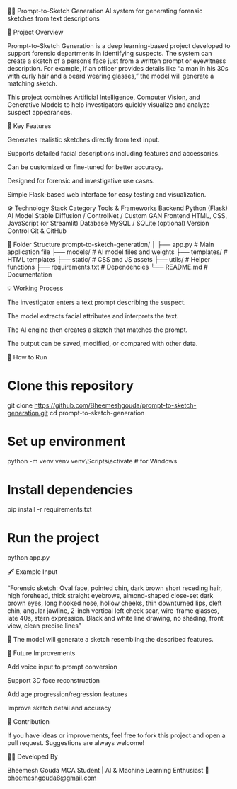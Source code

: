 🕵️‍♂️ Prompt-to-Sketch Generation
AI system for generating forensic sketches from text descriptions


🧠 Project Overview

Prompt-to-Sketch Generation is a deep learning-based project developed to support forensic departments in identifying suspects.
The system can create a sketch of a person’s face just from a written prompt or eyewitness description.
For example, if an officer provides details like “a man in his 30s with curly hair and a beard wearing glasses,” the model will generate a matching sketch.

This project combines Artificial Intelligence, Computer Vision, and Generative Models to help investigators quickly visualize and analyze suspect appearances.


🚀 Key Features

Generates realistic sketches directly from text input.

Supports detailed facial descriptions including features and accessories.

Can be customized or fine-tuned for better accuracy.

Designed for forensic and investigative use cases.

Simple Flask-based web interface for easy testing and visualization.


⚙️ Technology Stack
Category	Tools & Frameworks
Backend	Python (Flask)
AI Model	Stable Diffusion / ControlNet / Custom GAN
Frontend	HTML, CSS, JavaScript (or Streamlit)
Database	MySQL / SQLite (optional)
Version Control	Git & GitHub


🧩 Folder Structure
prompt-to-sketch-generation/
│
├── app.py                 # Main application file
├── models/                # AI model files and weights
├── templates/             # HTML templates
├── static/                # CSS and JS assets
├── utils/                 # Helper functions
├── requirements.txt       # Dependencies
└── README.md              # Documentation



💡 Working Process

The investigator enters a text prompt describing the suspect.

The model extracts facial attributes and interprets the text.

The AI engine then creates a sketch that matches the prompt.

The output can be saved, modified, or compared with other data.



🧰 How to Run
# Clone this repository
git clone https://github.com/Bheemeshgouda/prompt-to-sketch-generation.git
cd prompt-to-sketch-generation

# Set up environment
python -m venv venv
venv\Scripts\activate      # for Windows


# Install dependencies
pip install -r requirements.txt


# Run the project
python app.py


🖋️ Example Input

“Forensic sketch: Oval face, pointed chin, dark brown short receding hair, high forehead, thick straight eyebrows, almond-shaped close-set dark brown eyes, long hooked nose, hollow cheeks, thin downturned lips, cleft chin, angular jawline, 2-inch vertical left cheek scar, wire-frame glasses, late 40s, stern expression. Black and white line drawing, no shading, front view, clean precise lines”


🧾 The model will generate a sketch resembling the described features.

🔮 Future Improvements

Add voice input to prompt conversion

Support 3D face reconstruction

Add age progression/regression features

Improve sketch detail and accuracy


🤝 Contribution

If you have ideas or improvements, feel free to fork this project and open a pull request.
Suggestions are always welcome!


👨‍💻 Developed By

Bheemesh Gouda
MCA Student | AI & Machine Learning Enthusiast
📧 bheemeshgouda8@gmail.com

